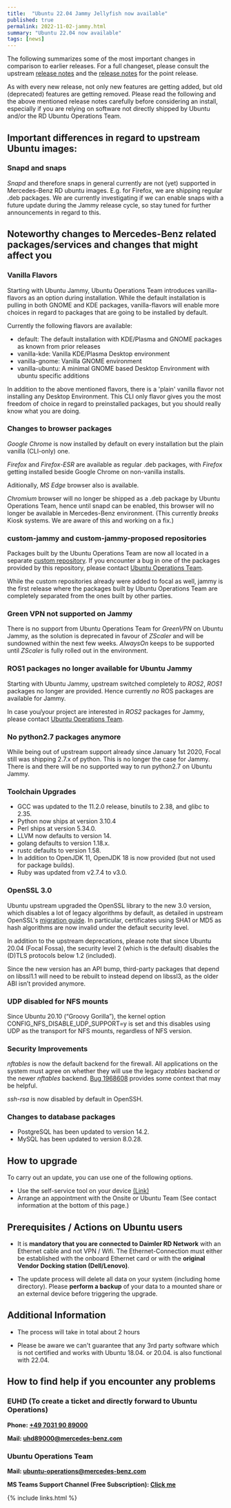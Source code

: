 ```yaml
---
title:  "Ubuntu 22.04 Jammy Jellyfish now available"
published: true
permalink: 2022-11-02-jammy.html
summary: "Ubuntu 22.04 now available"
tags: [news]
---
```


The following summarizes some of the most important changes in comparison to earlier releases. For a full changeset, please consult the upstream [release notes](https://discourse.ubuntu.com/t/jammy-jellyfish-release-notes/24668) and the [release notes](https://discourse.ubuntu.com/t/jammy-jellyfish-point-release-changes/29835) for the point release.


As with every new release, not only new features are getting added, but old (deprecated) features are getting removed. Please read the following and the above mentioned release notes carefully before considering an install, especially if you are relying on software not directly shipped by Ubuntu and/or the RD Ubuntu Operations Team.

## Important differences in regard to upstream Ubuntu images:

### Snapd and snaps

*Snapd* and therefore snaps in general currently are not (yet) supported in Mercedes-Benz RD ubuntu images. E.g. for Firefox, we are shipping regular .deb packages. We are currently investigating if we can enable snaps with a future update during the Jammy release cycle, so stay tuned for further announcements in regard to this. 

## Noteworthy changes to Mercedes-Benz related packages/services and changes that might affect you

### Vanilla Flavors

Starting with Ubuntu Jammy, Ubuntu Operations Team introduces vanilla-flavors as an option during installation. While the default installation is pulling in both GNOME and KDE packages, vanilla-flavors will enable more choices in regard to packages that are going to be installed by default.

Currently the following flavors are available:
- default: The default installation with KDE/Plasma and GNOME packages as known from prior releases
- vanilla-kde: Vanilla KDE/Plasma Desktop environment
- vanilla-gnome: Vanilla GNOME environment
- vanilla-ubuntu: A minimal GNOME based Desktop Environment with ubuntu specific additions

In addition to the above mentioned flavors, there is a 'plain' vanilla flavor not installing any Desktop Environment. This CLI only flavor gives you the most freedom of choice in regard to preinstalled packages, but you should really know what you are doing.

### Changes to browser packages
*Google Chrome* is now installed by default on every installation but the plain vanilla (CLI-only) one. 

*Firefox* and *Firefox-ESR* are available as regular .deb packages, with *Firefox* getting installed beside Google Chrome on non-vanilla installs.

Aditionally, *MS Edge* browser also is available.

*Chromium* browser will no longer be shipped as a .deb package by Ubuntu Operations Team, hence until snapd can be enabled, this browser will no longer be available in Mercedes-Benz environment.  (This currently *breaks* Kiosk systems. We are aware of this and working on a fix.)

### custom-jammy and custom-jammy-proposed repositories
Packages built by the Ubuntu Operations Team are now all located in a separate [custom repository](). If you encounter a bug in one of the packages provided by this repository, please contact [Ubuntu Operations Team](mailto:ubuntu-operations@mercedes-benz.com).

While the custom repositories already were added to focal as well, jammy is the first release where the packages built by Ubuntu Operations Team are completely separated from the ones built by other parties.

### Green VPN not supported on Jammy
There is no support from Ubuntu Operations Team for *GreenVPN* on Ubuntu Jammy, as the solution is deprecated in favour of *ZScaler* and will be sundowned within the next few weeks. *AlwaysOn* keeps to be supported until *ZScaler* is fully rolled out in the environment.

### ROS1 packages no longer available for Ubuntu Jammy
Starting with Ubuntu Jammy, upstream switched completely to *ROS2*, *ROS1* packages no longer are provided. Hence currently *no* ROS packages are available for Jammy.

In case you/your project are interested in *ROS2* packages for Jammy, please contact [Ubuntu Operations Team](mailto:ubuntu-operations@mercedes-benz.com).

### No python2.7 packages anymore
While being out of upstream support already since January 1st 2020, Focal still was shipping 2.7.x of python. This is no longer the case for Jammy. There is and there will be no supported way to run python2.7 on Ubuntu Jammy.

### Toolchain Upgrades

- GCC was updated to the 11.2.0 release, binutils to 2.38, and glibc to 2.35. 
- Python now ships at version 3.10.4
- Perl ships at version 5.34.0. 
- LLVM now defaults to version 14. 
- golang defaults to version 1.18.x. 
- rustc defaults to version 1.58.
- In addition to OpenJDK 11, OpenJDK 18 is now provided (but not used for package builds).
- Ruby was updated from v2.7.4 to v3.0.

### OpenSSL 3.0

Ubuntu upstream upgraded the OpenSSL library to the new 3.0 version, which disables a lot of legacy algorithms by default, as detailed in upstream OpenSSL's [migration guide](https://www.openssl.org/docs/manmaster/man7/migration_guide.html). In particular, certificates using SHA1 or MD5 as hash algorithms are now invalid under the default security level.

In addition to the upstream deprecations, please note that since Ubuntu 20.04 (Focal Fossa), the security level 2 (which is the default) disables the (D)TLS protocols below 1.2 (included).

Since the new version has an API bump, third-party packages that depend on libssl1.1 will need to be rebuilt to instead depend on libssl3, as the older ABI isn’t provided anymore.

### UDP disabled for NFS mounts

Since Ubuntu 20.10 (“Groovy Gorilla”), the kernel option CONFIG_NFS_DISABLE_UDP_SUPPORT=y is set and this disables using UDP as the transport for NFS mounts, regardless of NFS version.

### Security Improvements

*nftables* is now the default backend for the firewall. All applications on the system must agree on whether they will use the legacy *xtables* backend or the newer *nftables* backend. [Bug 1968608](https://bugs.launchpad.net/bugs/1968608) provides some context that may be helpful.

*ssh-rsa* is now disabled by default in OpenSSH. 

### Changes to database packages

- PostgreSQL has been updated to version 14.2.
- MySQL has been updated to version 8.0.28.

## How to upgrade

To carry out an update, you can use one of the following options.

* Use the self-service tool on your device [(Link)](./reinstall-os.html)
* Arrange an appointment with the Onsite or Ubuntu Team (See contact information at the bottom of this page.)

## Prerequisites / Actions on Ubuntu users

* It is **mandatory that you are connected to Daimler RD Network** with an Ethernet cable and not VPN / Wifi. The Ethernet-Connection must either be established with the onboard Ethernet card or with the **original Vendor Docking station (Dell/Lenovo)**.

* The update process will delete all data on your system (including home directory). Please **perform a backup** of your data to a mounted share or an external device before triggering the upgrade.

## Additional Information

* The process will take in total about 2 hours

* Please be aware we can't guarantee that any 3rd party software which is not certified and works with Ubuntu 18.04. or 20.04. is also functional with 22.04.

## How to find help if you encounter any problems

### EUHD (To create a ticket and directly forward to Ubuntu Operations)

**Phone: [+49 7031 90 89000](tel:+4970319089000)**

**Mail: [uhd89000@mercedes-benz.com](mailto:uhd89000@mercedes-benz.com)**

### Ubuntu Operations Team

**Mail: [ubuntu-operations@mercedes-benz.com](ubuntu-operations@mercedes-benz.com)**

**MS Teams Support Channel (Free Subscription): [Click me](https://social.intra.corpintra.net/external-link.jspa?url=https%3A%2F%2Fteams.microsoft.com%2Fl%2Fchannel%2F19%253a98e89971b7044a56b696cdb9555f4fe5%2540thread.tacv2%2FUpgrade%252520Support%3FgroupId%3D13fe2da7-5cab-4525-9f67-b54eefb7a8ca%26tenantId%3D9652d7c2-1ccf-4940-8151-4a92bd474ed0)**

{% include links.html %}
